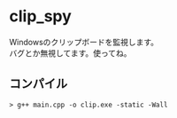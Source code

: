 # clip_spy
Windowsのクリップボードを監視します。<br>
バグとか無視してます。使ってね。

## コンパイル
```
> g++ main.cpp -o clip.exe -static -Wall
```
